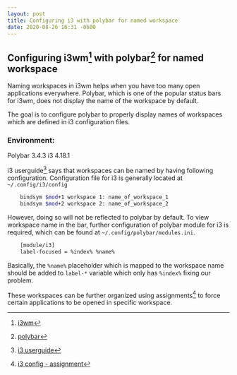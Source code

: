 ```yaml
---
layout: post
title: Configuring i3 with polybar for named workspace
date: 2020-08-26 16:31 -0600
---
```


## Configuring i3wm[^1] with polybar[^2] for named workspace

[^1]: [i3wm](https://i3wm.org)
[^2]: [polybar](https://github.com/polybar/polybar)

Naming workspaces in i3wm helps when you have too many open applications everywhere. 
Polybar, which is one of the popular status bars for i3wm, does not display the name of the workspace by default.

The goal is to configure polybar to properly display names of workspaces which are defined in i3 configuration files. 

### Environment: 

Polybar 3.4.3
i3 4.18.1

i3 userguide[^3] says that workspaces can be named by having following configuration. Configuration file for i3 is generally located at `~/.config/i3/config`

```sh
    bindsym $mod+1 workspace 1: name_of_workspace_1
    bindsym $mod+2 workspace 2: name_of_workspace_2
```

[^3]: [i3 userguide](https://i3wm.org/docs/userguide.html#_named_workspaces)

However, doing so will not be reflected to polybar by default. To view workspace name in the bar, further configuration of polybar module for i3 is required, which can be found at `~/.config/polybar/modules.ini`. 

```sh
    [module/i3]
    label-focused = %index% %name% 
```
Basically, the `%name%` placeholder which is mapped to the workspace name should be added to `label-*` variable which only has `%index%` fixing our problem.

These workspaces can be further organized using assignments[^4] to force certain applications to be opened in specific workspace.

[^4]: [i3 config - assignment](https://i3wm.org/docs/userguide.html#assign_workspace)


